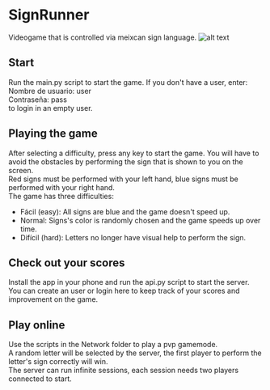 # SignRunner
Videogame that is controlled via meixcan sign language.
![alt text](https://media.giphy.com/media/U7JqwDaIEcgAX4DzWt/giphy.gif)
## Start
Run the main.py script to start the game. If you don't have a user, enter:\
Nombre de usuario: user\
Contraseña: pass\
to login in an empty user.
## Playing the game
After selecting a difficulty, press any key to start the game. You will have to avoid the obstacles by performing the sign that is shown to you on the screen.\
Red signs must be performed with your left hand, blue signs must be performed with your right hand.\
The game has three difficulties:
* Fácil (easy): All signs are blue and the game doesn't speed up.
* Normal: Signs's color is randomly chosen and the game speeds up over time.
* Difícil (hard): Letters no longer have visual help to perform the sign.
## Check out your scores
Install the app in your phone and run the api.py script to start the server.\
You can create an user or login here to keep track of your scores and improvement on the game.
## Play online
Use the scripts in the Network folder to play a pvp gamemode.\
A random letter will be selected by the server, the first player to perform the letter's sign correctly will win.\
The server can run infinite sessions, each session needs two players connected to start.
